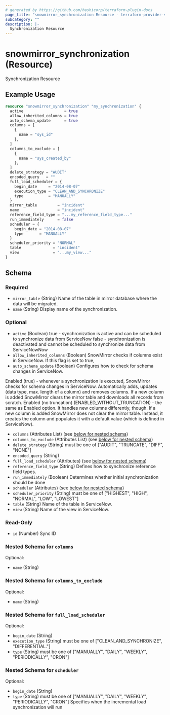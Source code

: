 ```yaml
---
# generated by https://github.com/hashicorp/terraform-plugin-docs
page_title: "snowmirror_synchronization Resource - terraform-provider-snowmirror"
subcategory: ""
description: |-
  Synchronization Resource
---
```


# snowmirror_synchronization (Resource)

Synchronization Resource

## Example Usage

```terraform
resource "snowmirror_synchronization" "my_synchronization" {
  active                  = true
  allow_inherited_columns = true
  auto_schema_update      = true
  columns = [
    {
      name = "sys_id"
    },
  ]
  columns_to_exclude = [
    {
      name = "sys_created_by"
    },
  ]
  delete_strategy = "AUDIT"
  encoded_query   = ""
  full_load_scheduler = {
    begin_date     = "2014-08-07"
    execution_type = "CLEAN_AND_SYNCHRONIZE"
    type           = "MANUALLY"
  }
  mirror_table         = "incident"
  name                 = "incident"
  reference_field_type = "...my_reference_field_type..."
  run_immediately      = false
  scheduler = {
    begin_date = "2014-08-07"
    type       = "MANUALLY"
  }
  scheduler_priority = "NORMAL"
  table              = "incident"
  view               = "...my_view..."
}
```

<!-- schema generated by tfplugindocs -->
## Schema

### Required

- `mirror_table` (String) Name of the table in mirror database where the data will be migrated.
- `name` (String) Display name of the synchronization.

### Optional

- `active` (Boolean) true - synchronization is active and can be scheduled to synchronize data from ServiceNow
false - synchronization is deactivated and cannot be scheduled to synchronize data from ServiceNowNow
- `allow_inherited_columns` (Boolean) SnowMirror checks if columns exist in ServiceNow. If this flag is set to true,
- `auto_schema_update` (Boolean) Configures how to check for schema changes in ServiceNow.

Enabled (true) - whenever a synchronization is executed, SnowMirror checks for schema changes in ServiceNow. Automatically adds, updates (data type, max. length of a column) and removes columns. If a new column is added SnowMirror clears the mirror table and downloads all records from scratch.
Enabled (no truncation) (ENABLED_WITHOUT_TRUNCATION) - the same as Enabled option. It handles new columns differently, though. If a new column is added SnowMirror does not clear the mirror table. Instead, it creates the column and populates it with a default value (which is defined in ServiceNow).
- `columns` (Attributes List) (see [below for nested schema](#nestedatt--columns))
- `columns_to_exclude` (Attributes List) (see [below for nested schema](#nestedatt--columns_to_exclude))
- `delete_strategy` (String) must be one of ["AUDIT", "TRUNCATE", "DIFF", "NONE"]
- `encoded_query` (String)
- `full_load_scheduler` (Attributes) (see [below for nested schema](#nestedatt--full_load_scheduler))
- `reference_field_type` (String) Defines how to synchronize reference field types.
- `run_immediately` (Boolean) Determines whether initial synchronization should be done
- `scheduler` (Attributes) (see [below for nested schema](#nestedatt--scheduler))
- `scheduler_priority` (String) must be one of ["HIGHEST", "HIGH", "NORMAL", "LOW", "LOWEST"]
- `table` (String) Name of the table in ServiceNow.
- `view` (String) Name of the view in ServiceNow.

### Read-Only

- `id` (Number) Sync ID

<a id="nestedatt--columns"></a>
### Nested Schema for `columns`

Optional:

- `name` (String)


<a id="nestedatt--columns_to_exclude"></a>
### Nested Schema for `columns_to_exclude`

Optional:

- `name` (String)


<a id="nestedatt--full_load_scheduler"></a>
### Nested Schema for `full_load_scheduler`

Optional:

- `begin_date` (String)
- `execution_type` (String) must be one of ["CLEAN_AND_SYNCHRONIZE", "DIFFERENTIAL."]
- `type` (String) must be one of ["MANUALLY", "DAILY", "WEEKLY", "PERIODICALLY", "CRON"]


<a id="nestedatt--scheduler"></a>
### Nested Schema for `scheduler`

Optional:

- `begin_date` (String)
- `type` (String) must be one of ["MANUALLY", "DAILY", "WEEKLY", "PERIODICALLY", "CRON"]
Specifies when the incremental load synchronization will run


